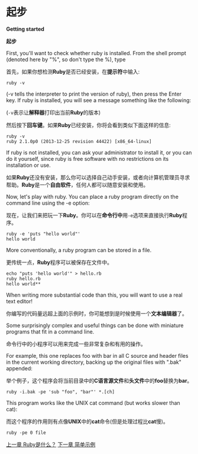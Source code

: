 # 起步
**Getting started**

**起步**

First, you'll want to check whether ruby is installed. From the shell prompt (denoted here by "%", so don't type the %), type

首先，如果你想检测**Ruby**是否已经安装，在**提示符**中输入:

`ruby -v`

(-v tells the interpreter to print the version of ruby), then press the Enter key. If ruby is installed, you will see a message something like the following:

(`-v`表示让**解释器**打印出当前**Ruby**的版本)

然后按下**回车键**。如果**Ruby**已经安装，你将会看到类似下面这样的信息:

```
ruby -v
ruby 2.1.0p0 (2013-12-25 revision 44422) [x86_64-linux]
```

If ruby is not installed, you can ask your administrator to install it, or you can do it yourself, since ruby is free software with no restrictions on its installation or use.

如果**Ruby**还没有安装，那么你可以选择自己动手安装，或者向计算机管理员寻求帮助。**Ruby**是一个**自由软件**，任何人都可以随意安装和使用。

Now, let's play with ruby. You can place a ruby program directly on the command line using the -e option:

现在，让我们来把玩一下**Ruby**。你可以在**命令行中**用`-e`选项来直接执行**Ruby**程序。

```
ruby -e 'puts "hello world"'
hello world
```

More conventionally, a ruby program can be stored in a file.

更传统一点，**Ruby**程序可以被保存在文件中。

```
echo "puts 'hello world'" > hello.rb
ruby hello.rb
hello world**
```

When writing more substantial code than this, you will want to use a real text editor!

你编写的代码量远超上面的示例时，你可能想到是时候使用一个**文本编辑器**了。

Some surprisingly complex and useful things can be done with miniature programs that fit in a command line. 

命令行中的小程序可以用来完成一些非常复杂和有用的操作。

For example, this one replaces foo with bar in all C source and header files in the current working directory, backing up the original files with ".bak" appended:

举个例子，这个程序会将当前目录中的**C语言源文件**和**头文件**中的**foo**替换为**bar**。

`ruby -i.bak -pe 'sub "foo", "bar"' *.[ch]`

This program works like the UNIX cat command (but works slower than cat):

而这个程序的作用则有点像**UNIX**中的**cat**命令(但是处理过程比**cat**慢)。

`ruby -pe 0 file`

[上一章 Ruby是什么？](./index.md "Ruby是什么？") 
[下一章 简单示例](./examples.md "简单示例")
